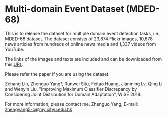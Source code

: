 # Multi-domain Event Dataset (MDED-68)
This is to release the dataset for multiple domain event detection tasks, i.e., MDED-68 dataset. The dataset consists of 23,874 Flickr images, 10,678 news articles from hundreds of online news media and 1,337 videos from YouTube.

The links of the images and texts are included and can be downloaded from this [URL](https://mail2gduteducn-my.sharepoint.com/:f:/g/personal/2111605074_mail2_gdut_edu_cn/EpsQSSzRn25Bj-Wb6wnb0E4BNFzrkSoGCB4-nApRlaW6Cg?e=lpkN4k).

Please refer the paper if you are using the dataset.

Zehang Lin, Zhenguo Yang*, Runwei Situ, Feitao Huang, Jianming Lv, Qing Li and Wenyin Liu, "Improving Maximum Classifier Discrepancy by Considering Joint Distribution for Domain Adaptation", WISE 2018.

For more information, please contact me. Zhenguo Yang, E-mail: zhengyang5-c@my.cityu.edu.hk

